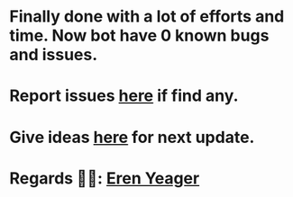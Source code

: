 # Finally done with a lot of efforts and time. Now bot have 0 known bugs and issues. 

# Report issues [here](https://github.com/Gojo-Bots/Gojo_Satoru/issues/new/choose) if find any.

# Give ideas [here](https://github.com/Gojo-Bots/Gojo_Satoru/discussions/new?category=ideas) for next update.

# Regards 🧑‍💻: [Eren Yeager](https://github.com/eren_yeagerattacktitan)
